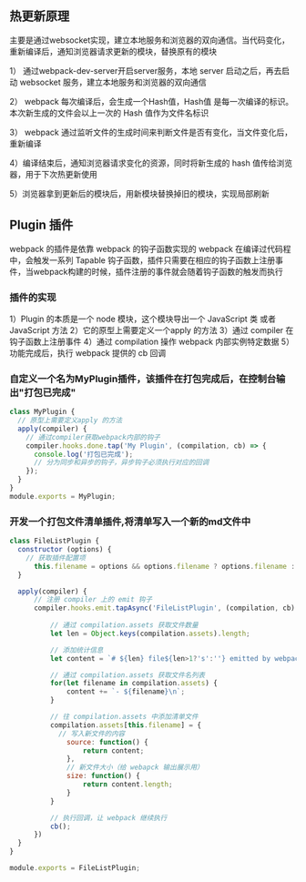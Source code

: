 ## 热更新原理
主要是通过websocket实现，建立本地服务和浏览器的双向通信。当代码变化，重新编译后，通知浏览器请求更新的模块，替换原有的模块

1） 通过webpack-dev-server开启server服务，本地 server 启动之后，再去启动 websocket 服务，建立本地服务和浏览器的双向通信

2） webpack 每次编译后，会生成一个Hash值，Hash值 是每一次编译的标识。本次新生成的文件会以上一次的 Hash 值作为文件名标识

3） webpack 通过监听文件的生成时间来判断文件是否有变化，当文件变化后，重新编译

4）编译结束后，通知浏览器请求变化的资源，同时将新生成的 hash 值传给浏览器，用于下次热更新使用

5）浏览器拿到更新后的模块后，用新模块替换掉旧的模块，实现局部刷新



## Plugin 插件
webpack 的插件是依靠 webpack 的钩子函数实现的
webpack 在编译过代码程中，会触发一系列 Tapable 钩子函数，插件只需要在相应的钩子函数上注册事件，当webpack构建的时候，插件注册的事件就会随着钩子函数的触发而执行

### 插件的实现
1）Plugin 的本质是一个 node 模块，这个模块导出一个 JavaScript 类 或者 JavaScript 方法
2）它的原型上需要定义一个apply 的方法
3）通过 compiler 在钩子函数上注册事件
4）通过 compilation 操作 webpack 内部实例特定数据
5）功能完成后，执行 webpack 提供的 cb 回调

### 自定义一个名为MyPlugin插件，该插件在打包完成后，在控制台输出"打包已完成"
```javaScript
class MyPlugin {
  // 原型上需要定义apply 的方法
  apply(compiler) {
    // 通过compiler获取webpack内部的钩子
    compiler.hooks.done.tap('My Plugin', (compilation, cb) => {
      console.log('打包已完成');
      // 分为同步和异步的钩子，异步钩子必须执行对应的回调
    });
  }
}
module.exports = MyPlugin;
```

### 开发一个打包文件清单插件,将清单写入一个新的md文件中
```javaScript
class FileListPlugin {
  constructor (options) {
    // 获取插件配置项
      this.filename = options && options.filename ? options.filename : 'FILELIST.md';
  }

  apply(compiler) {
      // 注册 compiler 上的 emit 钩子
      compiler.hooks.emit.tapAsync('FileListPlugin', (compilation, cb) => {
          
          // 通过 compilation.assets 获取文件数量
          let len = Object.keys(compilation.assets).length;

          // 添加统计信息
          let content = `# ${len} file${len>1?'s':''} emitted by webpack\n\n`;

          // 通过 compilation.assets 获取文件名列表
          for(let filename in compilation.assets) {
              content += `- ${filename}\n`;
          }

          // 往 compilation.assets 中添加清单文件
          compilation.assets[this.filename] = {
            // 写入新文件的内容
              source: function() {
                  return content;
              },
              // 新文件大小（给 webapck 输出展示用）
              size: function() {
                  return content.length;
              }
          }

          // 执行回调，让 webpack 继续执行
          cb();
      })
  }
}

module.exports = FileListPlugin;
```
